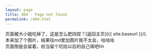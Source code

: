 ```yaml
---
layout: page
title: 404 - Page not found
permalink: /404.html
---
```


页面被大小姐吃掉了，这是怎么肥四捏？[返回主页]({{ site.baseurl }}/).<br>
本来加了个图片，结果往md里加图片我不太会，咕咕咕<br>
页面倒是会留着，权当留个坑给以后的自己填吧hh<br>
<!--[恭喜你来到了隙间！](https://github.com/HarayamaRese/HarayamaRese.github.io/_painted_eggshell/MHMW.html)-->